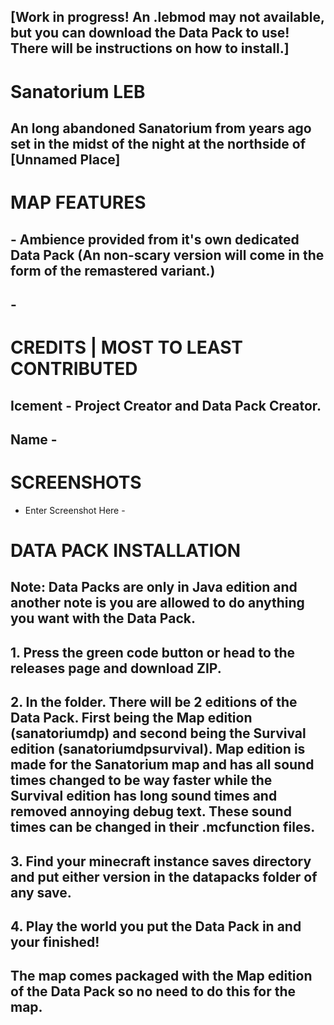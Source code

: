## [Work in progress! An .lebmod may not available, but you can download the Data Pack to use! There will be instructions on how to install.]
# Sanatorium LEB
## An long abandoned Sanatorium from years ago set in the midst of the night at the northside of [Unnamed Place]

# MAP FEATURES
## - Ambience provided from it's own dedicated Data Pack (An non-scary version will come in the form of the remastered variant.)
## -

# CREDITS | MOST TO LEAST CONTRIBUTED
## Icement - Project Creator and Data Pack Creator.
## Name - 

# SCREENSHOTS
- Enter Screenshot Here -

# DATA PACK INSTALLATION
## Note: Data Packs are only in Java edition and another note is you are allowed to do anything you want with the Data Pack.
## 1. Press the green code button or head to the releases page and download ZIP.
## 2. In the folder. There will be 2 editions of the Data Pack. First being the Map edition (sanatoriumdp) and second being the Survival edition (sanatoriumdpsurvival). Map edition is made for the Sanatorium map and has all sound times changed to be way faster while the Survival edition has long sound times and removed annoying debug text. These sound times can be changed in their .mcfunction files.
## 3. Find your minecraft instance saves directory and put either version in the datapacks folder of any save.
## 4. Play the world you put the Data Pack in and your finished!
## The map comes packaged with the Map edition of the Data Pack so no need to do this for the map.
